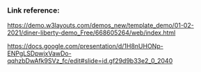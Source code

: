 ### Link reference:

https://demo.w3layouts.com/demos_new/template_demo/01-02-2021/diner-liberty-demo_Free/668605264/web/index.html

https://docs.google.com/presentation/d/1H8nUHONp-ENPgLSDpwjxVawDo-qqhzbDwAfk9SVz_fc/edit#slide=id.gf29d9b33e2_0_2040